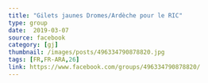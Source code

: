 ```yaml
---
title: "Gilets jaunes Dromes/Ardèche pour le RIC"
type: group
date:  2019-03-07
source: facebook
category: [gj]
thumbnail: /images/posts/496334790878820.jpg
tags: [FR,FR-ARA,26]
link: https://www.facebook.com/groups/496334790878820/
---
```

